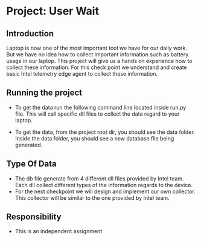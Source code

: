# Project: User Wait

## Introduction

Laptop is now one of the most important tool we have for our daily work.
But we have no idea how to collect important information such as battery usage
in our laptop. This project will give us a hands on experience how to collect
these information. For this check point we understand and create basic Intel telemetry edge agent
to collect these information.

## Running the project

- To get the data run the following command line located inside run.py file.
  This will call specific dll files to collect the data regard to your laptop.

- To get the data, from the project root dir, you should see the data folder.
  Inside the data folder, you should see a new database file being generated.

## Type Of Data

- The db file generate from 4 different dll files provided by Intel team.
  Each dll collect different types of the information regards to the device.
- For the next checkpoint we will design and implement our own collector.
  This collector will be similar to the one provided by Intel team.

## Responsibility

- This is an independent assignment
